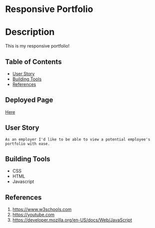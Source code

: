 # Responsive Portfolio

# Description

This is my responsive portfolio! 

## Table of Contents
 * [User Story](#User-Story)
 * [Building Tools](#Building-Tools)
 * [References](#References)



## Deployed Page
 [Here](https://paxton44.github.io/responsive-portfolio/)



## User Story
<pre><code>As an employer I'd like to be able to view a potential employee's portfolio with ease.</code></pre>

## Building Tools 
 * CSS
 * HTML
 * Javascript
 
 
 



## References
1. https://www.w3schools.com
2. https://youtube.com
3. https://developer.mozilla.org/en-US/docs/Web/JavaScript
 




